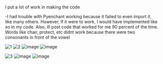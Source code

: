 I put a lot of work in making the code

-I had trouble with Pyenchant working because it failed to even import it, like many others. However, if it were to work, I would have implemented like so in my code. Also, Ill post code that worked for me 90 percent of the time. Words like chair, protect, etc didnt work because there were two consonants in front of the vowel

![1](https://user-images.githubusercontent.com/62976976/107329031-7230b280-6a64-11eb-8235-d58a044ab010.PNG)
![2](https://user-images.githubusercontent.com/62976976/107330236-254ddb80-6a66-11eb-84fb-8c19b0b6cd91.PNG)
![image](https://user-images.githubusercontent.com/62976976/107332743-6693ba80-6a69-11eb-8362-e9bfd9457115.png)
![image](https://user-images.githubusercontent.com/62976976/107332807-7f9c6b80-6a69-11eb-88d6-ed146ba2897e.png)

![3](https://user-images.githubusercontent.com/62976976/107332759-701d2280-6a69-11eb-8877-8d8860d27d74.PNG)
![image](https://user-images.githubusercontent.com/62976976/107335156-6f39c000-6a6c-11eb-8c54-cd0063df2d36.png)
![image](https://user-images.githubusercontent.com/62976976/107595188-cd7bb580-6bc8-11eb-8fdd-c908835c1526.png)
